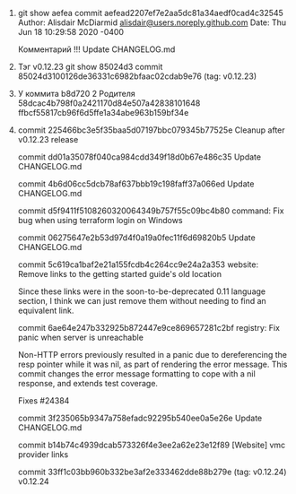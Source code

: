 1.  git show aefea
	commit aefead2207ef7e2aa5dc81a34aedf0cad4c32545
	Author: Alisdair McDiarmid <alisdair@users.noreply.github.com>
	Date:   Thu Jun 18 10:29:58 2020 -0400

	Комментарий !!!    Update CHANGELOG.md
2.   Тэг v0.12.23
	git show 85024d3
	commit 85024d3100126de36331c6982bfaac02cdab9e76 (tag: v0.12.23)
3.  У коммита b8d720 2 Родителя 
	58dcac4b798f0a2421170d84e507a42838101648
	ffbcf55817cb96f6d5ffe1a34abe963b159bf34e
4.  commit 225466bc3e5f35baa5d07197bbc079345b77525e
    Cleanup after v0.12.23 release

	commit dd01a35078f040ca984cdd349f18d0b67e486c35
    Update CHANGELOG.md

	commit 4b6d06cc5dcb78af637bbb19c198faff37a066ed
    Update CHANGELOG.md

	commit d5f9411f5108260320064349b757f55c09bc4b80
    command: Fix bug when using terraform login on Windows

	commit 06275647e2b53d97d4f0a19a0fec11f6d69820b5
    Update CHANGELOG.md

	commit 5c619ca1baf2e21a155fcdb4c264cc9e24a2a353
    website: Remove links to the getting started guide's old location

    Since these links were in the soon-to-be-deprecated 0.11 language section, I
    think we can just remove them without needing to find an equivalent link.

	commit 6ae64e247b332925b872447e9ce869657281c2bf
    registry: Fix panic when server is unreachable

    Non-HTTP errors previously resulted in a panic due to dereferencing the
    resp pointer while it was nil, as part of rendering the error message.
    This commit changes the error message formatting to cope with a nil
    response, and extends test coverage.

    Fixes #24384

	commit 3f235065b9347a758efadc92295b540ee0a5e26e
    Update CHANGELOG.md

	commit b14b74c4939dcab573326f4e3ee2a62e23e12f89
    [Website] vmc provider links

	commit 33ff1c03bb960b332be3af2e333462dde88b279e (tag: v0.12.24)
    v0.12.24

	